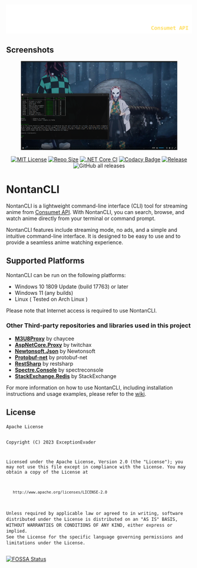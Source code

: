 <p><img src="https://raw.githubusercontent.com/evnx32/NontanCLI/main/Image/logo_nontan.png" alt="Logo"></p>

<h2 id="screenshots">Screenshots</h2>
<figure>
   <img src="https://raw.githubusercontent.com/evnx32/NontanCLI/main/Image/Screenshot_8.png" alt="App Screenshot" />
</figure>

<p align="center"><a href="https://choosealicense.com/licenses/mit/"><img src="https://img.shields.io/bower/l/Mi"
   alt="MIT License" /></a>
   <a href="https://img.shields.io/github/repo-size/evnx32/NontanCLI"><img
      src="https://img.shields.io/github/repo-size/evnx32/NontanCLI" alt="Repo Size" /></a>
   <a href="https://github.com/evnx32/NontanCLI/actions/workflows/dotnet.yml"><img 
      src="https://github.com/evnx32/NontanCLI/actions/workflows/dotnet.yml/badge.svg" 
      alt=".NET Core CI"></a>
   <a
      href="https://app.codacy.com/gh/evnx32/NontanCLI/dashboard?utm_source=gh&amp;utm_medium=referral&amp;utm_content=&amp;utm_campaign=Badge_grade"><img
      src="https://app.codacy.com/project/badge/Grade/23e02b33cf364d7190678d4958267375" alt="Codacy Badge"></a>
   <a href="https://img.shields.io/github/v/release/evnx32/NontanCLI"><img
      src="https://img.shields.io/github/v/release/evnx32/NontanCLI" alt="Release" /></a>
   <img alt="GitHub all releases" src="https://img.shields.io/github/downloads/evnx32/NontanCLI/total?color=fffffff">
</p>

<h1 id="nontancli">NontanCLI</h1>

<p>NontanCLI is a lightweight command-line interface (CLI) tool for streaming anime from <a href="https://github.com/consumet/api.consumet.org">Consumet API</a>. With NontanCLI, you can search, browse, and watch anime directly from your terminal or command prompt.</p>
<p>NontanCLI features include streaming mode, no ads, and a simple and intuitive command-line interface. It is designed to be easy to use and to provide a seamless anime watching experience.</p>
<h2 id="supported-platforms">Supported Platforms</h2>
<p>NontanCLI can be run on the following platforms:</p>
<ul>
   <li>Windows 10 1809 Update (build 17763) or later</li>
   <li>Windows 11 (any builds)</li>
   <li>Linux ( Tested on Arch Linux )</li>
</ul>
<p>Please note that Internet access is required to use NontanCLI.</p>


<h3 id="other-third-party-repositories-and-libraries-used-in-this-project">Other Third-party repositories and libraries used in this project</h3>
<ul>
   <li><a href="https://github.com/chaycee/M3U8Proxy"><strong>M3U8Proxy</strong></a> by chaycee</li>
   <li><a href="https://github.com/twitchax/aspnetcore.proxy"><strong>AspNetCore.Proxy</strong></a> by twitchax</li>
   <li><a href="https://www.newtonsoft.com/json"><strong>Newtonsoft.Json</strong></a> by Newtonsoft</li>
   <li><a href="https://github.com/protobuf-net/protobuf-net"><strong>Protobuf-net</strong></a> by protobuf-net</li>
   <li><a href="https://restsharp.dev/"><strong>RestSharp</strong></a> by restsharp</li>
   <li><a href="https://www.newtonsoft.com/json"><strong>Spectre.Console</strong></a> by spectreconsole</li>
   <li><a href="https://stackexchange.github.io/StackExchange.Redis/"><strong>StackExchange.Redis</strong></a> by StackExchange</li>
</ul>


<p>For more information on how to use NontanCLI, including installation instructions and usage examples, please refer to the <a href="https://github.com/evnx32/NontanCLI/wiki">wiki</a>.</p>

<h2 id="license">License</h2>
<pre><code>Apache License

Copyright (C) 2023 ExceptionEvader

   Licensed under the Apache License, Version 2.0 (the "License");
   you may not use this file except in compliance with the License.
   You may obtain a copy of the License at

       http://www.apache.org/licenses/LICENSE-2.0

   Unless required by applicable law or agreed to in writing, software
   distributed under the License is distributed on an "AS IS" BASIS,
   WITHOUT WARRANTIES OR CONDITIONS OF ANY KIND, either express or implied.
   See the License for the specific language governing permissions and
   limitations under the License.</code></pre>
<p><a href="https://app.fossa.com/projects/git%2Bgithub.com%2Fevnx32%2FNontanCLI?ref=badge_large"><img
   src="https://app.fossa.com/api/projects/git%2Bgithub.com%2Fevnx32%2FNontanCLI.svg?type=large"
   alt="FOSSA Status" /></a></p>
